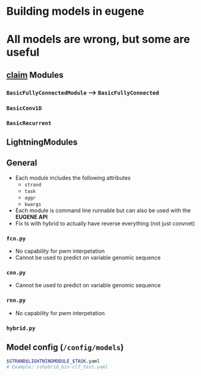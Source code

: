 # Building models in eugene

# All models are wrong, but some are useful

## [claim](https://www.notion.so/claim-3c878df2f69d40dca152d99a56ac900e) Modules

### `BasicFullyConnectedModule` —> `BasicFullyConnected`

### `BasicConv1D`

### `BasicRecurrent`

## LightningModules

## General

- Each module includes the following attributes
    - `strand`
    - `task`
    - `aggr`
    - `kwargs`
- Each module is command line runnable but can also be used with the **EUGENE API**
- Fix ts with hybrid to actually have reverse everything (not just convnet)

### `fcn.py`

- No capability for pwm interpetation
- Cannot be used to predict on variable genomic sequence

### `cnn.py`

- Cannot be used to predict on variable genomic sequence

### `rnn.py`

- No capability for pwm interpetation

### `hybrid.py`

## Model config (`/config/models`)

```bash
$STRAND$LIGHTNINGMODULE_$TASK.yaml
# Example: sshybrid_bin-clf_test.yaml
```